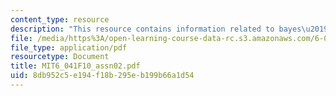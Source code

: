 ```yaml
---
content_type: resource
description: "This resource contains information related to bayes\u2019 rule."
file: /media/https%3A/open-learning-course-data-rc.s3.amazonaws.com/6-041-probabilistic-systems-analysis-and-applied-probability-fall-2010/8db952c5e194f18b295eb199b66a1d54_MIT6_041F10_assn02.pdf
file_type: application/pdf
resourcetype: Document
title: MIT6_041F10_assn02.pdf
uid: 8db952c5-e194-f18b-295e-b199b66a1d54
---
```

